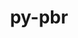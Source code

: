 ---
title: "py-pbr"
layout: cache
categories: [package, v0.21.0]
meta: {"versions": ["5.10.0"], "compilers": ["apple-clang@=15.0.0", "gcc@=11.3.0", "gcc@=7.3.1"], "oss": ["amzn2", "ubuntu22.04", "ventura"], "platforms": ["darwin", "linux"], "targets": ["aarch64", "neoverse_n1", "x86_64_v3"], "stacks": ["aws-isc", "aws-isc-aarch64", "ml-darwin-aarch64-mps", "ml-linux-x86_64-cpu", "ml-linux-x86_64-cuda", "root"], "num_specs": 5, "num_specs_by_stack": {"root": 5, "ml-darwin-aarch64-mps": 1, "aws-isc-aarch64": 2, "aws-isc": 1, "ml-linux-x86_64-cuda": 1, "ml-linux-x86_64-cpu": 1}}
spec_details: [{"hash": "bl2sriovvlogwdxqklzdy6vojeiueglw", "compiler": "apple-clang@=15.0.0", "versions": ["5.10.0"], "os": "ventura", "platform": "darwin", "target": "aarch64", "variants": ["build_system=python_pip"], "stacks": ["root", "ml-darwin-aarch64-mps"], "size": "-", "tarball": "https://binaries.spack.io/v0.21.0/build_cache/darwin-ventura-aarch64/apple-clang-15.0.0/py-pbr-5.10.0/darwin-ventura-aarch64-apple-clang-15.0.0-py-pbr-5.10.0-bl2sriovvlogwdxqklzdy6vojeiueglw.spack"}, {"hash": "wafk3ibrygr5btooxfxfop2nfnaygviu", "compiler": "gcc@=7.3.1", "versions": ["5.10.0"], "os": "amzn2", "platform": "linux", "target": "aarch64", "variants": ["build_system=python_pip"], "stacks": ["root", "aws-isc-aarch64"], "size": "-", "tarball": "https://binaries.spack.io/v0.21.0/build_cache/linux-amzn2-aarch64/gcc-7.3.1/py-pbr-5.10.0/linux-amzn2-aarch64-gcc-7.3.1-py-pbr-5.10.0-wafk3ibrygr5btooxfxfop2nfnaygviu.spack"}, {"hash": "dbtoyiinynzndjsuyjfnaz6iupjrfv5r", "compiler": "gcc@=7.3.1", "versions": ["5.10.0"], "os": "amzn2", "platform": "linux", "target": "neoverse_n1", "variants": ["build_system=python_pip"], "stacks": ["root", "aws-isc-aarch64"], "size": "-", "tarball": "https://binaries.spack.io/v0.21.0/build_cache/linux-amzn2-neoverse_n1/gcc-7.3.1/py-pbr-5.10.0/linux-amzn2-neoverse_n1-gcc-7.3.1-py-pbr-5.10.0-dbtoyiinynzndjsuyjfnaz6iupjrfv5r.spack"}, {"hash": "247r4hi27hye3pytttrzu6r5xqysk2l7", "compiler": "gcc@=7.3.1", "versions": ["5.10.0"], "os": "amzn2", "platform": "linux", "target": "x86_64_v3", "variants": ["build_system=python_pip"], "stacks": ["aws-isc", "root"], "size": "-", "tarball": "https://binaries.spack.io/v0.21.0/build_cache/linux-amzn2-x86_64_v3/gcc-7.3.1/py-pbr-5.10.0/linux-amzn2-x86_64_v3-gcc-7.3.1-py-pbr-5.10.0-247r4hi27hye3pytttrzu6r5xqysk2l7.spack"}, {"hash": "6fbhs47ealcdindtqcpisgkk7gvlksfd", "compiler": "gcc@=11.3.0", "versions": ["5.10.0"], "os": "ubuntu22.04", "platform": "linux", "target": "x86_64_v3", "variants": ["build_system=python_pip"], "stacks": ["ml-linux-x86_64-cuda", "ml-linux-x86_64-cpu", "root"], "size": "-", "tarball": "https://binaries.spack.io/v0.21.0/build_cache/linux-ubuntu22.04-x86_64_v3/gcc-11.3.0/py-pbr-5.10.0/linux-ubuntu22.04-x86_64_v3-gcc-11.3.0-py-pbr-5.10.0-6fbhs47ealcdindtqcpisgkk7gvlksfd.spack"}]
---
